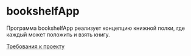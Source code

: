 # bookshelfApp

Программа bookshelfApp реализует концепцию книжной полки, где каждый может положить и взять книгу.

[Требования к проекту](https://github.com/pashapapasha228/bookshelfApp/blob/main/docs/SRS.md)
